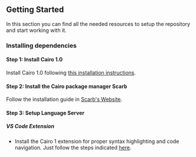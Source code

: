 ## Getting Started

In this section you can find all the needed resources to setup the repository and start working with it.

### Installing dependencies

#### Step 1: Install Cairo 1.0

Install Cairo 1.0 following [this installation instructions](https://github.com/franalgaba/cairo-installer/blob/main/README.md).

#### Step 2: Install the Cairo package manager Scarb

Follow the installation guide in [Scarb's Website](https://docs.swmansion.com/scarb/download).

#### Step 3: Setup Language Server

##### VS Code Extension

- Install the Cairo 1 extension for proper syntax highlighting and code navigation.
Just follow the steps indicated [here](https://github.com/starkware-libs/cairo/blob/main/vscode-cairo/README.md).
